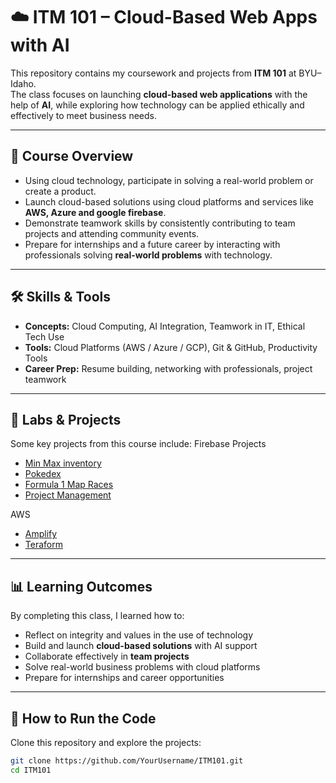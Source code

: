# ☁️ ITM 101 – Cloud-Based Web Apps with AI

This repository contains my coursework and projects from **ITM 101** at BYU–Idaho.  
The class focuses on launching **cloud-based web applications** with the help of **AI**, while exploring how technology can be applied ethically and effectively to meet business needs.

---

## 📘 Course Overview
- Using cloud technology, participate in solving a real-world problem or create a product.
- Launch cloud-based solutions using cloud platforms and services like **AWS, Azure and google firebase**.
- Demonstrate teamwork skills by consistently contributing to team projects and attending community events.
- Prepare for internships and a future career by interacting with professionals solving **real-world problems** with technology. 

---

## 🛠️ Skills & Tools
- **Concepts:** Cloud Computing, AI Integration, Teamwork in IT, Ethical Tech Use  
- **Tools:** Cloud Platforms (AWS / Azure / GCP), Git & GitHub, Productivity Tools  
- **Career Prep:** Resume building, networking with professionals, project teamwork  

---

## 📂 Labs & Projects
Some key projects from this course include:
Firebase Projects
- [Min Max inventory](https://min-max-inventory-kevin.web.app/index2.html)  
- [Pokedex](https://pokedex-w4.web.app/)  
- [Formula 1 Map Races](https://gonzalez-team-f1.web.app/)  
- [Project Management](https://gonzalez-week5-database.web.app/projects.html)

AWS
- [Amplify](https://github.com/kevingonmed/Intro-to-Cloud/tree/main/kevin-amplify)
- [Teraform](https://github.com/kevingonmed/Intro-to-Cloud/tree/main/aws-teraform)

---

## 📊 Learning Outcomes
By completing this class, I learned how to:
- Reflect on integrity and values in the use of technology  
- Build and launch **cloud-based solutions** with AI support  
- Collaborate effectively in **team projects**  
- Solve real-world business problems with cloud platforms  
- Prepare for internships and career opportunities 

---

## 🚀 How to Run the Code
Clone this repository and explore the projects:

```bash
git clone https://github.com/YourUsername/ITM101.git
cd ITM101
